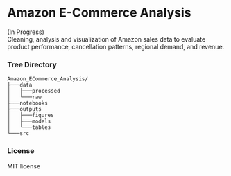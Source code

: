 # Amazon E-Commerce Analysis

(In Progress)  
Cleaning, analysis and visualization of Amazon sales data to evaluate product performance, cancellation patterns, regional demand, and revenue.


### Tree Directory 

```
Amazon_ECommerce_Analysis/
├───data
│   ├───processed
│   └───raw
├───notebooks
├───outputs
│   ├───figures
│   ├───models
│   └───tables
└───src
```


### License
MIT license